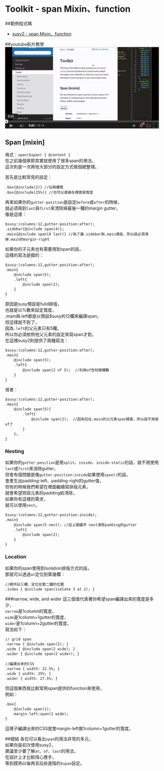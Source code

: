 # Toolkit - span Mixin、function
##範例程式碼 
* <a href="http://susydocs.oddbird.net/en/latest/toolkit/#span-mixin" target="_blank">susy2 - span Mixin、function</a>


##youtube影片教學  
<a href="https://www.youtube.com/watch?v=sIHco29ZhVk" target="_blank">![](/images/video/susy2-12.png)</a>


## Span [mixin]

格式：`span($span) { @content }`    
在之前幾個章節其實就使用了很多span的用法，  
這次則是一次將他大部分的設定方式做個總整理。

首先是比較常見的設定：  
```
.box{@include(2)} //佔兩欄寬
.box{@include(25%)} //也可以直接在裡面寫寬度
```
再來如果你的`gutter-position`是設定`before`或`after`的時候，  
就必須用到`last`與`first`來清除掉最後一欄的margin gutter，  
像是這樣：  
```
$susy:(columns:12,gutter-position:after);
.sidebar{@include span(4)};
.main{@include span(8 last)} //為了讓.sidebar與.main滿版，所以就必須清掉.main的margin-right
```
如果你的子元素也有需要用到span的話，  
這樣的寫法是錯的：
```
$susy:(columns:12,gutter-position:after);
.main{
	@include span(5);
	.left{
		@include span(2);
	}
}
```
原因是susy預設是fulid排版，  
也就是以%數來設定寬度，  
.main與.left都是以預設$susy的12欄來編譯span，  
但這樣就不對了，  
因為`.left`的父元素只有5欄，  
所以你必須依照他父元素的設定來寫span才對。  
在這裡susy2則提供了兩種寫法：  
```
$susy:(columns:12,gutter-position:after);
.main{
	@include span(5);
	.left{
		@include span(2 of 5);  //利用of告知總欄數
	}
}
```
或者：  
```
$susy:(columns:12,gutter-position:after);
.main{
	@include span(5){
		.left{
			@include span(2);  //因為包在.main的父元素span裡面，所以就不用寫of了
		}
	};
}
```

### Nesting
如果你的`gutter-position`是用`split`、`inside`、`inside-static`的話，就不用使用`last`或`first`來消除gutter，  
但會有個問題是像`gutter-position:inside`如果使用`span()`的話，  
會產生出padding-left、padding-right的gutter值，  
但有的時候我們希望在裡面繼續寫排版元素，  
就會希望把該元素的padding給清除，  
如果你有這樣的需求，  
就可以使用`nest`。
```
$susy:(columns:12,gutter-position:inside);
.main{
	@include span(5 nest); //加上關鍵字 nest清除padding的gutter
	.left{
		@include span(2);  		
	}
}
```

### Location
如果你的span使用到isolation排版方式的話，  
那就可以透過`at`定位到第幾欄：
```
//總共佔三欄，定位在第二欄的位置
.index { @include span(isolate 3 at 2); }
```

###narrow, wide, and wider
這三個值代表著你希望span編譯出來的寬度是多少，  
`narrow`是1column的寬度，  
`wide`是1column+1gutter的寬度，  
`wider`是1column+2gutter的寬度，    
寫法如下：
```
// grid span
.narrow { @include span(2); } 
.wide { @include span(2 wide); }
.wider { @include span(2 wider); }

//編譯出來的CSS
.narrow { width: 22.5%; }
.wide { width: 25%; }
.wider { width: 27.5%; }
```
但這個東西我比較常用span提供的function來使用，  
例如：   
```
.box{
	@include span(1);
	margin-left:span(1 wide);
}
```
這樣子編譯出來的CSS就會margin-left推1column+1gutter的寬度。

##總結
各位可以看出`span`的用法非常的多元，  
如果你是初次使用susy2，  
建議至少要了解`at`、`of`、`last`的用法，  
在設計上才比較得心應手，    
等到摸熟以後再去玩些進階的`$span`設定。
